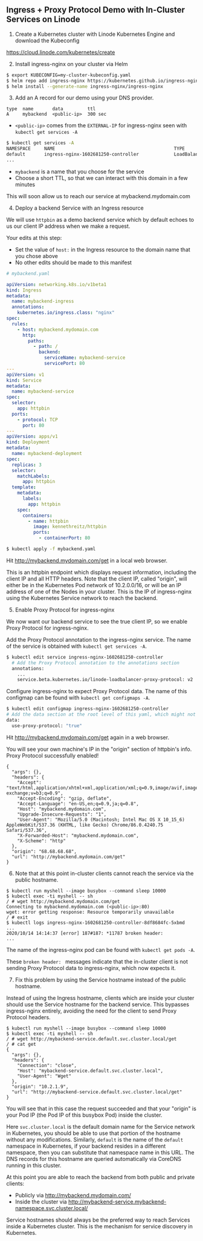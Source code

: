 ## Ingress + Proxy Protocol Demo with In-Cluster Services on Linode

1. Create a Kubernetes cluster with Linode Kubernetes Engine and download the Kubeconfig

https://cloud.linode.com/kubernetes/create

2. Install ingress-nginx on your cluster via Helm

```bash
$ export KUBECONFIG=my-cluster-kubeconfig.yaml
$ helm repo add ingress-nginx https://kubernetes.github.io/ingress-nginx
$ helm install --generate-name ingress-nginx/ingress-nginx
```

3. Add an A record for our demo using your DNS provider.

```text
type  name       data         ttl
A     mybackend  <public-ip>  300 sec
```

* `<public-ip>` comes from the `EXTERNAL-IP` for ingress-nginx seen with `kubectl get services -A`

```bash
$ kubectl get services -A
NAMESPACE     NAME                                            TYPE           CLUSTER-IP       EXTERNAL-IP    PORT(S)                      AGE
default       ingress-nginx-1602681250-controller             LoadBalancer   10.128.15.49     <public-ip>   80:30003/TCP,443:30843/TCP   11m
...
```

* `mybackend` is a name that you choose for the service
* Choose a short TTL, so that we can interact with this domain in a few minutes


This will soon allow us to reach our service at mybackend.mydomain.com

4. Deploy a backend Service with an Ingress resource

We will use `httpbin` as a demo backend service which by default echoes to us our client IP address when we make a request.

Your edits at this step:

* Set the value of `host:` in the Ingress resource to the domain name that you chose above
* No other edits should be made to this manifest

```yaml
# mybackend.yaml

apiVersion: networking.k8s.io/v1beta1
kind: Ingress
metadata:
  name: mybackend-ingress
  annotations:
    kubernetes.io/ingress.class: "nginx"
spec:
  rules:
    - host: mybackend.mydomain.com
      http:
        paths:
          - path: /
            backend:
              serviceName: mybackend-service
              servicePort: 80
---
apiVersion: v1
kind: Service
metadata:
  name: mybackend-service
spec:
  selector:
    app: httpbin
  ports:
    - protocol: TCP
      port: 80
---
apiVersion: apps/v1
kind: Deployment
metadata:
  name: mybackend-deployment
spec:
  replicas: 3
  selector:
    matchLabels:
      app: httpbin
  template:
    metadata:
      labels:
        app: httpbin
    spec:
      containers:
        - name: httpbin
          image: kennethreitz/httpbin
          ports:
            - containerPort: 80
```

``` bash
$ kubectl apply -f mybackend.yaml
```

Hit http://mybackend.mydomain.com/get in a local web browser.

This is an httpbin endpoint which displays request information, including the client IP and all HTTP headers. Note that the client IP, called "origin", will either be in the Kubernetes Pod network of 10.2.0.0/16, or will be an IP address of one of the Nodes in your cluster. This is the IP of ingress-nginx using the Kubernetes Service network to reach the backend.

5. Enable Proxy Protocol for ingress-nginx

We now want our backend service to see the true client IP, so we enable Proxy Protocol for ingress-nginx.

Add the Proxy Protocol annotation to the ingress-nginx service. The name of the service is obtained with `kubectl get services -A`.

```bash
$ kubectl edit service ingress-nginx-1602681250-controller
  # Add the Proxy Protocol annotation to the annotations section
  annotations:
    ...
    service.beta.kubernetes.io/linode-loadbalancer-proxy-protocol: v2
```

Configure ingress-nginx to expect Proxy Protocol data. The name of this configmap can be found with `kubectl get configmaps -A`.

```bash
$ kubectl edit configmap ingress-nginx-1602681250-controller
# Add the data section at the root level of this yaml, which might not yet exist
data:
  use-proxy-protocol: "true"
```

Hit http://mybackend.mydomain.com/get again in a web browser.

You will see your own machine's IP in the "origin" section of httpbin's info. Proxy Protocol successfully enabled!

```
{
  "args": {}, 
  "headers": {
    "Accept": "text/html,application/xhtml+xml,application/xml;q=0.9,image/avif,image/webp,image/apng,*/*;q=0.8,application/signed-exchange;v=b3;q=0.9", 
    "Accept-Encoding": "gzip, deflate", 
    "Accept-Language": "en-US,en;q=0.9,ja;q=0.8", 
    "Host": "mybackend.mydomain.com", 
    "Upgrade-Insecure-Requests": "1", 
    "User-Agent": "Mozilla/5.0 (Macintosh; Intel Mac OS X 10_15_6) AppleWebKit/537.36 (KHTML, like Gecko) Chrome/86.0.4240.75 Safari/537.36", 
    "X-Forwarded-Host": "mybackend.mydomain.com", 
    "X-Scheme": "http"
  }, 
  "origin": "68.68.68.68", 
  "url": "http://mybackend.mydomain.com/get"
}
```
6. Note that at this point in-cluster clients cannot reach the service via the public hostname.

```
$ kubectl run myshell --image busybox --command sleep 10000
$ kubectl exec -ti myshell -- sh
/ # wget http://mybackend.mydomain.com/get
Connecting to mybackend.mydomain.com (<public-ip>:80)
wget: error getting response: Resource temporarily unavailable
/ # exit
$ kubectl logs ingress-nginx-1602681250-controller-8df8684fc-5xbmd
...
2020/10/14 14:14:37 [error] 187#187: *11787 broken header:
...
```

The name of the ingress-nginx pod can be found with `kubectl get pods -A`.

These `broken header: ` messages indicate that the in-cluster client is not sending Proxy Protocol data to ingress-nginx, which now expects it.

7. Fix this problem by using the Service hostname instead of the public hostname.

Instead of using the Ingress hostname, clients which are inside your cluster should use the Service hostname for the backend service. This bypasses ingress-nginx entirely, avoiding the need for the client to send Proxy Protocol headers.

```
$ kubectl run myshell --image busybox --command sleep 10000
$ kubectl exec -ti myshell -- sh
/ # wget http://mybackend-service.default.svc.cluster.local/get
/ # cat get
{
  "args": {},
  "headers": {
    "Connection": "close",
    "Host": "mybackend-service.default.svc.cluster.local",
    "User-Agent": "Wget"
  },
  "origin": "10.2.1.9",
  "url": "http://mybackend-service.default.svc.cluster.local/get"
}
```

You will see that in this case the request succeeded and that your "origin" is your Pod IP (the Pod IP of this busybox Pod) inside the cluster.

Here `svc.cluster.local` is the default domain name for the Service network in Kubernetes, you should be able to use that portion of the hostname without any modifications. Similarly, `default` is the name of the `default` namespace in Kubernetes, if your backend resides in a different namespace, then you can substitute that namespace name in this URL. The DNS records for this hostname are queried automatically via CoreDNS running in this cluster.

At this point you are able to reach the backend from both public and private clients:

* Publicly via http://mybackend.mydomain.com/
* Inside the cluster via http://mybackend-service.mybackend-namespace.svc.cluster.local/

Service hostnames should always be the preferred way to reach Services inside a Kubernetes cluster. This is the mechanism for service discovery in Kubernetes.
